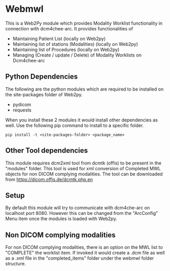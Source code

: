 # Webmwl
This is a Web2Py module which provides Modality Worklist functionality in connection with dcm4chee-arc. It provides
functionalities of
- Maintaining Patient List (locally on Web2py)
- Maintaining list of stations (Modalities) (locally on Web2py)
- Maintaining list of Procedures (locally on Web2py)
- Managing (Create / update / Delete) of Modality Worklists on Dcm4chee-arc

## Python Dependencies
The following are the python modules which are required to be installed on the site-packages folder of Web2py.
- pydicom
- requests

When you install these 2 modules it would install other dependencies as well. 
Use the following pip command to install to a specific folder.
```
pip install -t <site-packages-folder> <package_name>
```
## Other Tool dependencies
This module requires dcm2xml tool from dcmtk (offis) to be present in the "modules" folder. This tool is used for xml conversion
of Completed MWL objects for non DICOM complying modalities.
The tool can be downloaded from
https://dicom.offis.de/dcmtk.php.en

## Setup
By default this module will try to communicate with dcm4che-arc on localhost port 8080. However this can be changed from the 
"ArcConfig" Menu item once the modules is loaded with Web2py.

## Non DICOM complying modalities
For non DICOM complying modalities, there is an option on the MWL list to "COMPLETE" the worklist item. If invoked it would create
a .dcm file as well as a .xml file in the "completed_items" folder under the webmwl folder structure.
